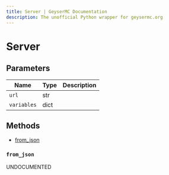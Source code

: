 ```yaml
---
title: Server | GeyserMC Documentation
description: The unofficial Python wrapper for geysermc.org
---
```


# Server

## Parameters

| Name        | Type | Description |
| ----------- | ---- | ----------- |
| `url`       | str  |             |
| `variables` | dict |             |

## Methods

- [from_json](#from_json)

### `from_json`

UNDOCUMENTED
